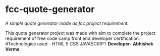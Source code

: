 # fcc-quote-generator
*A simple quote generator made as fcc project requirement.*

This quote generator project was made with aim to complete the project requirement of free code camp front end developer certification.
#Technologies used -
HTML 5
CSS 
JAVASCRIPT
**Developer- Abhishek Verma**
